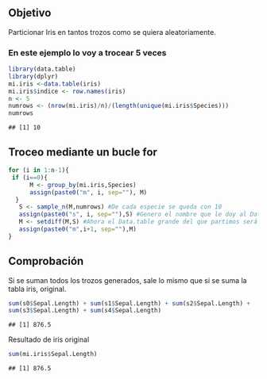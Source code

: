 Objetivo
--------

Particionar Iris en tantos trozos como se quiera aleatoriamente.

### En este ejemplo lo voy a trocear 5 veces

``` r
library(data.table)
library(dplyr)
mi.iris <-data.table(iris)
mi.iris$indice <- row.names(iris)
n <- 5
numrows <- (nrow(mi.iris)/n)/(length(unique(mi.iris$Species)))
numrows
```

    ## [1] 10

Troceo mediante un bucle for
----------------------------

``` r
for (i in 1:n-1){
 if (i==0){
      M <- group_by(mi.iris,Species) 
      assign(paste0("m", i, sep=""), M) 
  }
   S <- sample_n(M,numrows) #De cada especie se queda con 10
   assign(paste0("s", i, sep=""),S) #Genero el nombre que le doy al Data.table dinamicamente.
   M <- setdiff(M,S) #Ahora el Data.table grande del que partimos será M, con las filas quitadas.
   assign(paste0("m",i+1, sep=""),M)
}
```

Comprobación
------------

Si se suman todos los trozos generados, sale lo mismo que si se suma la tabla iris, original.

``` r
sum(s0$Sepal.Length) + sum(s1$Sepal.Length) + sum(s2$Sepal.Length) + 
sum(s3$Sepal.Length) + sum(s4$Sepal.Length)
```

    ## [1] 876.5

Resultado de iris original

``` r
sum(mi.iris$Sepal.Length)
```

    ## [1] 876.5
